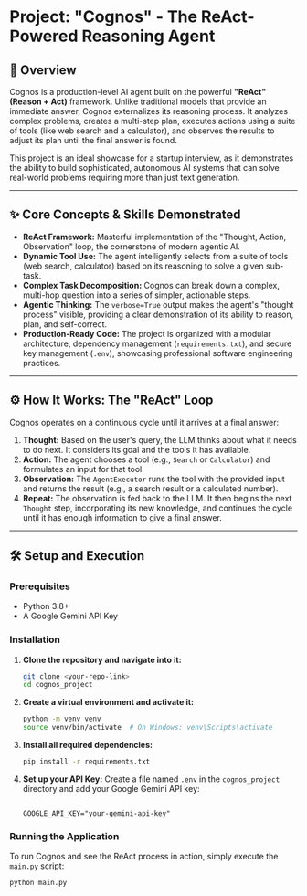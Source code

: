# Project: "Cognos" - The ReAct-Powered Reasoning Agent

## 🚀 Overview

Cognos is a production-level AI agent built on the powerful **"ReAct" (Reason + Act)** framework. Unlike traditional models that provide an immediate answer, Cognos externalizes its reasoning process. It analyzes complex problems, creates a multi-step plan, executes actions using a suite of tools (like web search and a calculator), and observes the results to adjust its plan until the final answer is found.

This project is an ideal showcase for a startup interview, as it demonstrates the ability to build sophisticated, autonomous AI systems that can solve real-world problems requiring more than just text generation.

---

## ✨ Core Concepts & Skills Demonstrated

- **ReAct Framework:** Masterful implementation of the "Thought, Action, Observation" loop, the cornerstone of modern agentic AI.
- **Dynamic Tool Use:** The agent intelligently selects from a suite of tools (web search, calculator) based on its reasoning to solve a given sub-task.
- **Complex Task Decomposition:** Cognos can break down a complex, multi-hop question into a series of simpler, actionable steps.
- **Agentic Thinking:** The `verbose=True` output makes the agent's "thought process" visible, providing a clear demonstration of its ability to reason, plan, and self-correct.
- **Production-Ready Code:** The project is organized with a modular architecture, dependency management (`requirements.txt`), and secure key management (`.env`), showcasing professional software engineering practices.

---

## ⚙️ How It Works: The "ReAct" Loop

Cognos operates on a continuous cycle until it arrives at a final answer:

1.  **Thought:** Based on the user's query, the LLM thinks about what it needs to do next. It considers its goal and the tools it has available.
2.  **Action:** The agent chooses a tool (e.g., `Search` or `Calculator`) and formulates an input for that tool.
3.  **Observation:** The `AgentExecutor` runs the tool with the provided input and returns the result (e.g., a search result or a calculated number).
4.  **Repeat:** The observation is fed back to the LLM. It then begins the next `Thought` step, incorporating its new knowledge, and continues the cycle until it has enough information to give a final answer.

---

## 🛠️ Setup and Execution

### Prerequisites

- Python 3.8+
- A Google Gemini API Key

### Installation

1.  **Clone the repository and navigate into it:**

    ```bash
    git clone <your-repo-link>
    cd cognos_project
    ```

2.  **Create a virtual environment and activate it:**

    ```bash
    python -m venv venv
    source venv/bin/activate  # On Windows: venv\Scripts\activate
    ```

3.  **Install all required dependencies:**

    ```bash
    pip install -r requirements.txt
    ```

4.  **Set up your API Key:**
    Create a file named `.env` in the `cognos_project` directory and add your Google Gemini API key:
    ```
    
    GOOGLE_API_KEY="your-gemini-api-key"

    ```

### Running the Application

To run Cognos and see the ReAct process in action, simply execute the `main.py` script:

```bash
python main.py
```
